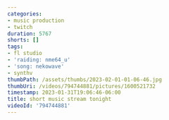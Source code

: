 ```yaml
---
categories:
- music production
- twitch
duration: 5767
shorts: []
tags:
- fl studio
- 'raiding: nme64_u'
- 'song: nekowave'
- synthv
thumbPath: /assets/thumbs/2023-02-01-01-06-46.jpg
thumbUri: /videos/794744881/pictures/1600521732
timestamp: 2023-01-31T19:06:46-06:00
title: short music stream tonight
videoId: '794744881'
---
```

